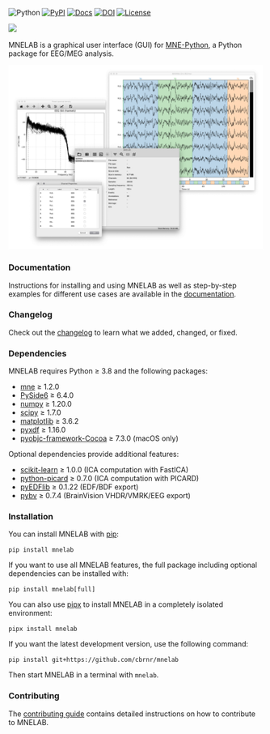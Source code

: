 ![Python](https://img.shields.io/pypi/pyversions/mnelab.svg?logo=python&logoColor=white)
[![PyPI](https://img.shields.io/pypi/v/mnelab)](https://pypi.org/project/mnelab/)
[![Docs](https://readthedocs.org/projects/mnelab/badge/?version=latest)](https://mnelab.readthedocs.io/)
[![DOI](https://joss.theoj.org/papers/10.21105/joss.04650/status.svg)](https://doi.org/10.21105/joss.04650)
[![License](https://img.shields.io/github/license/cbrnr/mnelab)](LICENSE)

![](https://raw.githubusercontent.com/cbrnr/mnelab/main/mnelab/images/mnelab_logo.png)

MNELAB is a graphical user interface (GUI) for [MNE-Python](https://mne.tools/stable/index.html), a Python package for EEG/MEG analysis.

![](https://raw.githubusercontent.com/cbrnr/mnelab/main/mnelab.png)

### Documentation
Instructions for installing and using MNELAB as well as step-by-step examples for different use cases are available in the [documentation](https://mnelab.readthedocs.io/).

### Changelog
Check out the [changelog](https://github.com/cbrnr/mnelab/blob/main/CHANGELOG.md) to learn what we added, changed, or fixed.

### Dependencies
MNELAB requires Python ≥ 3.8 and the following packages:
- [mne](https://mne.tools/stable/index.html) ≥ 1.2.0
- [PySide6](https://www.qt.io/qt-for-python) ≥ 6.4.0
- [numpy](http://www.numpy.org/) ≥ 1.20.0
- [scipy](https://scipy.org/) ≥ 1.7.0
- [matplotlib](https://matplotlib.org/) ≥ 3.6.2
- [pyxdf](https://github.com/xdf-modules/xdf-Python) ≥ 1.16.0
- [pyobjc-framework-Cocoa](https://pyobjc.readthedocs.io/en/latest/) ≥ 7.3.0 (macOS only)

Optional dependencies provide additional features:
- [scikit-learn](https://scikit-learn.org/stable/) ≥ 1.0.0 (ICA computation with FastICA)
- [python-picard](https://pierreablin.github.io/picard/) ≥ 0.7.0 (ICA computation with PICARD)
- [pyEDFlib](https://pyedflib.readthedocs.io/en/latest/) ≥ 0.1.22 (EDF/BDF export)
- [pybv](https://pybv.readthedocs.io/en/stable/) ≥ 0.7.4 (BrainVision VHDR/VMRK/EEG export)

### Installation
You can install MNELAB with [pip](https://pip.pypa.io/en/stable/):

```
pip install mnelab
```

If you want to use all MNELAB features, the full package including optional dependencies can be installed with:

```
pip install mnelab[full]
```

You can also use [pipx](https://pypa.github.io/pipx/) to install MNELAB in a completely isolated environment:

```
pipx install mnelab
```

If you want the latest development version, use the following command:

```
pip install git+https://github.com/cbrnr/mnelab
```

Then start MNELAB in a terminal with `mnelab`.

### Contributing
The [contributing guide](https://github.com/cbrnr/mnelab/blob/main/CONTRIBUTING.md) contains detailed instructions on how to contribute to MNELAB.
